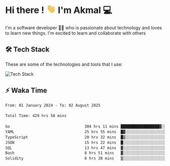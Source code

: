 # Hi there ! <img src="https://github.com/ABSphreak/ABSphreak/blob/master/gifs/Hi.gif" width="30"> I'm Akmal  💻

I'm a software developer 👨‍💻 who is passionate about technology and loves to learn new things. I'm excited to learn and collaborate with others

## 🛠️ Tech Stack

These are some of the technologies and tools that I use:

![Tech Stack](https://skillicons.dev/icons?i=typescript,nodejs,javascript,express,nest,sequelize,go,rabbitmq,python,solidity,react,vue,next,nuxtjs,webpack,vite,tailwindcss,bootstrap,css,scss,html,vercel,firebase,heroku,netlify,docker,postgresql,mongodb,redis,mysql,graphql,git,github,gitlab,vscode,figma,postman,pytorch,tensorflow,bash)

## ⚡ Waka Time
<!--START_SECTION:waka-->

```txt
From: 01 January 2024 - To: 02 August 2025

Total Time: 429 hrs 58 mins

Go                                 304 hrs 11 mins █████████████████▓░░░░░░░   70.75 %
YAML                               25 hrs 55 mins  █▓░░░░░░░░░░░░░░░░░░░░░░░   06.03 %
TypeScript                         20 hrs 32 mins  █▒░░░░░░░░░░░░░░░░░░░░░░░   04.78 %
JSON                               15 hrs 22 mins  █░░░░░░░░░░░░░░░░░░░░░░░░   03.58 %
SQL                                13 hrs 47 mins  ▓░░░░░░░░░░░░░░░░░░░░░░░░   03.21 %
Bash                               8 hrs 51 mins   ▓░░░░░░░░░░░░░░░░░░░░░░░░   02.06 %
Solidity                           6 hrs 38 mins   ▒░░░░░░░░░░░░░░░░░░░░░░░░   01.54 %
```

<!--END_SECTION:waka-->


